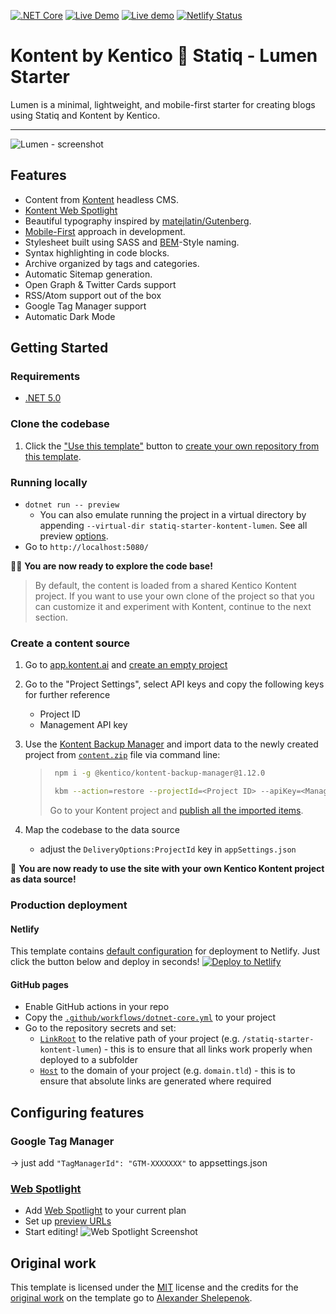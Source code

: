 [![.NET Core](https://github.com/Kentico/statiq-starter-kontent-lumen/workflows/.NET%20Core/badge.svg)](https://github.com/Kentico/statiq-starter-kontent-lumen/actions)
[![Live Demo](https://img.shields.io/badge/Live-DEMO-brightgreen.svg?logo=github&logoColor=white)](https://kentico.github.io/statiq-starter-kontent-lumen)
[![Live demo](https://img.shields.io/badge/Live-Demo-00C7B7.svg?logo=netlify)](https://statiq-starter-kontent-lumen.netlify.app/)
[![Netlify Status](https://api.netlify.com/api/v1/badges/b0ddaf97-1629-4d05-b8b0-c10e7241fc56/deploy-status)](https://app.netlify.com/sites/statiq-starter-kontent-lumen/deploys)

# Kontent by Kentico 💖 Statiq - Lumen Starter

Lumen is a minimal, lightweight, and mobile-first starter for creating blogs using Statiq and Kontent by Kentico.

---
![Lumen - screenshot](https://i.imgur.com/vLBpkl6.png)

## Features

- Content from [Kontent](http://kontent.ai/) headless CMS.
- [Kontent Web Spotlight](https://kontent.ai/learn/tutorials/set-up-kontent/set-up-your-project/web-spotlight)
- Beautiful typography inspired by [matejlatin/Gutenberg](https://github.com/matejlatin/Gutenberg).
- [Mobile-First](https://medium.com/@mrmrs_/mobile-first-css-48bc4cc3f60f) approach in development.
- Stylesheet built using SASS and [BEM](http://getbem.com/naming/)-Style naming.
- Syntax highlighting in code blocks.
- Archive organized by tags and categories.
- Automatic Sitemap generation.
- Open Graph & Twitter Cards support
- RSS/Atom support out of the box
- Google Tag Manager support
- Automatic Dark Mode

## Getting Started

### Requirements

- [.NET 5.0](https://dotnet.microsoft.com/download)

### Clone the codebase

1. Click the ["Use this template"](https://github.com/Kontent/statiq-starter-kontent-lumen/generate) button to [create your own repository from this template](https://help.github.com/en/github/creating-cloning-and-archiving-repositories/creating-a-repository-from-a-template).

### Running locally

- `dotnet run -- preview`
  - You can also emulate running the project in a virtual directory by appending `--virtual-dir statiq-starter-kontent-lumen`. See all preview [options](https://statiq.dev/web/running/preview-server).
- Go to `http://localhost:5080/`

🎊🎉 **You are now ready to explore the code base!**

> By default, the content is loaded from a shared Kentico Kontent project. If you want to use your own clone of the project so that you can customize it and experiment with Kontent, continue to the next section.

### Create a content source

1. Go to [app.kontent.ai](https://app.kontent.ai) and [create an empty project](https://kontent.ai/learn/tutorials/manage-kontent/projects/manage-projects#a-create-projects)
1. Go to the "Project Settings", select API keys and copy the following keys for further reference
    - Project ID
    - Management API key
1. Use the [Kontent Backup Manager](https://github.com/Kentico/kontent-backup-manager-js) and import data to the newly created project from [`content.zip`](./content.zip) file via command line:
    >
    >   ```sh
    >    npm i -g @kentico/kontent-backup-manager@1.12.0
    >
    >    kbm --action=restore --projectId=<Project ID> --apiKey=<Management API key> --zipFilename=content
    >    ```
    >
    > Go to your Kontent project and [publish all the imported items](https://kontent.ai/learn/tutorials/write-and-collaborate/publish-your-work/publish-content-items).

1. Map the codebase to the data source
    - adjust the `DeliveryOptions:ProjectId` key in `appSettings.json`

🚀 **You are now ready to use the site with your own Kentico Kontent project as data source!**

### Production deployment
#### Netlify
This template contains [default configuration](https://github.com/Kentico/statiq-starter-kontent-lumen/blob/master/netlify.toml) for deployment to Netlify. Just click the button below and deploy in seconds!
[![Deploy to Netlify](https://www.netlify.com/img/deploy/button.svg)](https://app.netlify.com/start/deploy?repository=https://github.com/Kentico/statiq-starter-kontent-lumen)

#### GitHub pages

- Enable GitHub actions in your repo
- Copy the [`.github/workflows/dotnet-core.yml`](https://github.com/Kontent/statiq-starter-kontent-lumen/blob/master/.github/workflows/dotnet-core.yml) to your project
- Go to the repository secrets and set:
  - [`LinkRoot`](https://statiq.dev/framework/configuration/settings) to the relative path of your project (e.g. `/statiq-starter-kontent-lumen`) - this is to ensure that all links work properly when deployed to a subfolder
  - [`Host`](https://statiq.dev/framework/configuration/settings) to the domain of your project (e.g. `domain.tld`) - this is to ensure that absolute links are generated where required

## Configuring features

### Google Tag Manager

-> just add `"TagManagerId": "GTM-XXXXXXX"` to appsettings.json

### [Web Spotlight](https://webspotlight.kontent.ai/)

- Add [Web Spotlight](https://kontent.ai/pricing) to your current plan
- Set up [preview URLs](https://i.imgur.com/fYzG7mZ.png)
- Start editing!
![Web Spotlight Screenshot](https://i.imgur.com/0WykmeX.png)

## Original work

This template is licensed under the [MIT](LICENSE) license and the credits for the [original work](https://github.com/alxshelepenok/gatsby-starter-lumen) on the template go to [Alexander Shelepenok](https://github.com/alxshelepenok).
